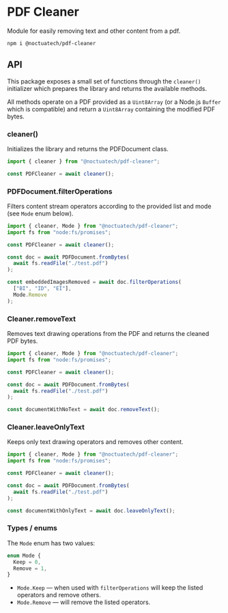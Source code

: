 # PDF Cleaner

Module for easily removing text and other content from a pdf.

```bash
npm i @noctuatech/pdf-cleaner
```

## API

This package exposes a small set of functions through the `cleaner()` initializer which prepares the library and returns the available methods.

All methods operate on a PDF provided as a `Uint8Array` (or a Node.js `Buffer` which is compatible) and return a `Uint8Array` containing the modified PDF bytes.

### cleaner()

Initializes the library and returns the PDFDocument class.

```ts
import { cleaner } from "@noctuatech/pdf-cleaner";

const PDFCleaner = await cleaner();
```

### PDFDocument.filterOperations

Filters content stream operators according to the provided list and mode (see `Mode` enum below).

```ts
import { cleaner, Mode } from "@noctuatech/pdf-cleaner";
import fs from "node:fs/promises";

const PDFCleaner = await cleaner();

const doc = await PDFDocument.fromBytes(
  await fs.readFile("./test.pdf")
);

const embeddedImagesRemoved = await doc.filterOperations(
  ["BI", "ID", "EI"],
  Mode.Remove
);
```

### Cleaner.removeText

Removes text drawing operations from the PDF and returns the cleaned PDF bytes.

```ts
import { cleaner, Mode } from "@noctuatech/pdf-cleaner";
import fs from "node:fs/promises";

const PDFCleaner = await cleaner();

const doc = await PDFDocument.fromBytes(
  await fs.readFile("./test.pdf")
);

const documentWithNoText = await doc.removeText();
```

### Cleaner.leaveOnlyText

Keeps only text drawing operators and removes other content.

```ts
import { cleaner, Mode } from "@noctuatech/pdf-cleaner";
import fs from "node:fs/promises";

const PDFCleaner = await cleaner();

const doc = await PDFDocument.fromBytes(
  await fs.readFile("./test.pdf")
);

const documentWithOnlyText = await doc.leaveOnlyText();
```

### Types / enums

The `Mode` enum has two values:

```ts
enum Mode {
  Keep = 0,
  Remove = 1,
}
```

- `Mode.Keep` — when used with `filterOperations` will keep the listed operators and remove others.
- `Mode.Remove` — will remove the listed operators.

